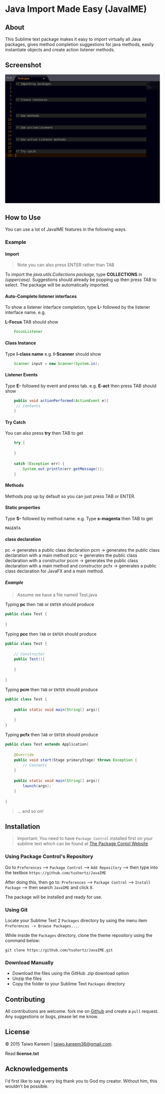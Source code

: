 # Java Import Made Easy (JavaIME)

## About

This Sublime text package makes it easy to import virtually all Java packages, gives method completion suggestions for java methods, easily instantiate objects and create action listener methods.

## Screenshot
![Java Import Made Easy {JavaIME}](./preview.gif)

## How to Use

You can use a lot of JavaIME features in the following ways.


### Example
#### Import
> Note you can also press ENTER rather than TAB

To import the *java.utils.Collections package*, type **COLLECTIONS** in *(uppercase)*. Suggestions should already be popping up then press *TAB* to select. The package will be automatically imported.

#### Auto-Complete listener interfaces
To show a listener interface completion, type **L-** followed by the listener interface name. e.g.
	
**L-Focus** TAB should show 

```java
	FocusListener
```

#### Class Instance
Type **I-class name** e.g. **I-Scanner** should show
```java
	Scanner input = new Scanner(System.in);

```
#### Listener Events
Type **E-** followed by event and press tab. e.g.
	**E-act** then press TAB should show

```java
	public void actionPerformed(ActionEvent e){
	 // contents 
	}
```

#### Try Catch
You can also press **try** then TAB to get
```java
	try {
		
	}

	catch (Exception err) {
		System.out.println(err.getMessage());
	}
```

#### Methods
Methods pop up by default so you can just press TAB or ENTER.

#### Static properties
Type **S-** followed by method name. e.g.
Type **s-magenta**  then TAB to get

	MAGENTA

#### class declaration

pc -> generates a public class declaration
pcm -> generates the public class declaration with a main method
pcc -> generates the public class declaration with a constructor
pccm -> generates the public class declaration with a main method and constructor
pcfx -> generates a public class declaration for JavaFX and a main method.

##### Example

> Assume we have a file named Test.java

Typing **pc** then `TAB` or `ENTER` should produce

``` java
public class Test {
	
}
```

Typing **pcc** then `TAB` or `ENTER` should produce

``` java
public class Test {
	
	// Constructor
	public Test(){
		
	}
	
}
```

Typing **pcm** then `TAB` or `ENTER` should produce

``` java
public class Test {

	public static void main(String[] args){
		
	}	
}
```

Typing **pcfx** then `TAB` or `ENTER` should produce

``` java
public class Test extends Application{

	@Override
	public void start(Stage primaryStage) throws Exception {
		// Contents
	}
	
	public static void main(String[] args){
		launch(args);
	}
	
}
```
> ... and so on!


## Installation
> Important: You need to have `Package Control` installed first on your sublime text which can be found at [The Package Contol Website](http://packagecontrol.io)

### Using Package Control's Repository

Go to `Preferences` --> `Package Control` --> `Add Repository` --> then type into the textbox `https://github.com/tushortz/JavaIME`

After doing this, then go to: `Preferences` --> `Package Control` --> `Install Package` --> then search `JavaIME` and click it.

The package will be installed and ready for use.


### Using Git

Locate your Sublime Text 2 `Packages` directory by using the menu item `Preferences -> Browse Packages...`.

While inside the `Packages` directory, clone the theme repository using the command below:

    git clone https://github.com/tushortz/JavaIME.git



### Download Manually

* Download the files using the GitHub .zip download option
* Unzip the files
* Copy the folder to your Sublime Text `Packages` directory


## Contributing

All contributions are welcome. fork me on [Github](https://github.com/tushortz/JavaIME) and create a `pull` request. Any suggestions or bugs, please let me know.

## License
© 2015 Taiwo Kareem | taiwo.kareem36@gmail.com.

Read **license.txt**

## Acknowledgements
I'd first like to say a very big thank you to God my creator. Without him, this wouldn't be possible.

